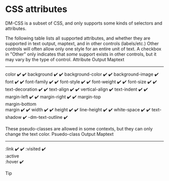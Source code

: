 # CSS attributes


DM-CSS is a subset of CSS, and only supports some kinds of
selectors and attributes. 

The following table lists all
supported attributes, and whether they are supported in text output,
maptext, and in other controls (labels/etc.) Other controls will often
allow only one style for an entire unit of text. A checkbox in \"Other\"
only indicates that *some* support exists in other controls, but it may
vary by the type of control.
  Attribute          Output   Maptext
  ------------------ -------- ---------
  color              ✔️       ✔️
  background         ✔️       ✔️
  background-color   ✔️       ✔️
  background-image   ✔️       
  font               ✔️       ✔️
  font-family        ✔️       ✔️
  font-style         ✔️       ✔️
  font-weight        ✔️       ✔️
  font-size          ✔️       ✔️
  text-decoration    ✔️       ✔️
  text-align         ✔️       ✔️
  vertical-align              ✔️
  text-indent        ✔️       ✔️
  margin-left        ✔️       ✔️
  margin-right       ✔️       ✔️
  margin-top                  
  margin-bottom               
  margin             ✔️       ✔️
  width              ✔️       ✔️
  height             ✔️       ✔️
  line-height        ✔️       ✔️
  white-space        ✔️       ✔️
  text-shadow                 ✔️
  -dm-text-outline            ✔️


These pseudo-classes are allowed in some contexts, but they can
only change the text color.
  Psuedo-class   Output   Maptext
  -------------- -------- ---------
  :link          ✔️       ✔️
  :visited       ✔️       
  :active                 
  :hover                  ✔️

> [!TIP] 
> 